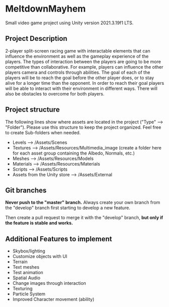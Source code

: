 # MeltdownMayhem
Small video game project using Unity version 2021.3.19f1 LTS.

## Project Description
2-player split-screen racing game with interactable elements that can influence the environment as well as the gameplay experience of the players. The types of interaction between the players are going to be more competitive than collaborative. For example, players can influence the other players camera and controls through abilities.
The goal of each of the players will be to reach the goal before the other player does, or to stay alive for a longer time than the opponent. In order to reach their goal players will be able to interact with their environment in different ways. There will also be obstacles to overcome for both players.


## Project structure
The following lines show where assets are located in the project ("Type" --> "Folder").
Please use this structure to keep the project organized. Feel free to create Sub-folders when needed.

- Levels --> /Assets/Scenes
- Textures --> /Assets/Resources/Multimedia_image (create a folder here for each asset group containing the Albedo, Normals, etc.)
- Meshes --> /Assets/Resources/Models
- Materials --> /Assets/Resources/Materials
- Scripts --> /Assets/Scripts
- Assets from the Unity store --> /Assets/External

## Git branches
**Never push to the "master" branch.** Always create your own branch from the "develop" branch first starting to develop a new feature. 

Then create a pull request to merge it with the "develop" branch, **but only if the feature is stable and works.**


## Additional Features to implement
- Skybox/lighting
- Customize objects with UI
- Terrain
- Text meshes
- Test animation
- Spatial Audio
- Change images through interaction
- Texturing
- Particle System
- Improved Character movement (ability)